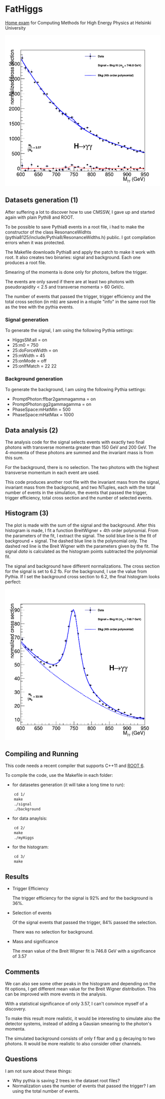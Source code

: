 # FatHiggs
[Home exam](Exam.pdf) for Computing Methods for High Energy Physics at Helsinki University

![My Higgs](3/FatHiggs.png)


## Datasets generation (1)

After suffering a lot to discover how to use CMSSW, I gave up and started again
with plain Pythi8 and ROOT.

To be possible to save Pythia8 events in a root file, i had to make the
constructor of the class ResonanceWidhts (pythia8125/include/Pythia8/ResonanceWidths.h)
public. I got compilation errors when it was protected.

The Makefile downloads Pythia8 and apply the patch to make it work with root.
It also creates two binaries: signal and background. Each one produces a root file.

Smearing of the momenta is done only for photons, before the trigger.

The events are only saved if there are at least two photons with pseudorapidity < 2.5
and transverse momenta > 60 GeV/c.

The number of events that passed the trigger, trigger efficiency and the total cross
section (in mb) are saved in a ntuple "info" in the same root file as the tree with
the pythia events.


### Signal generation

To generate the signal, I am using the following Pythia settings:

* HiggsSM:all = on
* 25:m0 = 750
* 25:doForceWidth = on
* 25:mWidth = 45
* 25:onMode = off
* 25:onIfMatch = 22 22

### Background generation

To generate the background, I am using the following Pythia settings:

* PromptPhoton:ffbar2gammagamma = on
* PromptPhoton:gg2gammagamma = on
* PhaseSpace:mHatMin = 500
* PhaseSpace:mHatMax = 1000


## Data analysis (2)

The analysis code for the signal selects events with exactly two final photons
with transverse momenta greater than 150 GeV and 200 GeV. The 4-momenta of
these photons are summed and the invariant mass is from this sum.

For the background, there is no selection. The two photons with the highest
transverse momentum in each event are used.

This code produces another root file with the invariant mass from the signal,
invariant mass from the background, and two NTuples, each with the total
number of events in the simulation, the events that passed the trigger,
trigger efficiency, total cross section and the number of selected events.


## Histogram (3)

The plot is made with the sum of the signal and the background. After this
histogram is made, I fit a function BreitWigner + 4th order polynomial. From
the parameters of the fit, I extract the signal. The solid blue line is the
fit of background + signal. The dashed blue line is the polynomial only.
The dashed red line is the Breit Wigner with the parameters given by the fit.
The signal *data* is calculated as the histogram points subtracted the
polynomial fit.

The signal and background have different normalizations. The cross section for
the signal is set to 6.2 fb. For the background, I use the value from Pythia.
If I set the background cross section to 6.2, the final histogram looks
perfect:

![My Higgs - fake xsect](3/FatHiggs_fake_bg_xsect.png "Background cross section set to 6.2 fb")



## Compiling and Running

This code needs a recent compiler that supports C++11 and
[ROOT 6](https://root.cern.ch/).

To compile the code, use the Makefile in each folder:

* for datasetes generation (it will take a long time to run):

```
    cd 1/
    make
    ./signal
    ./background
```

* for data anaylsis:

```
    cd 2/
    make
    ./myHiggs
```

* for the histogram:

```
    cd 3/
    make
```


## Results

* Trigger Efficiency

  The trigger efficiency for the signal is 92% and for the background is 36%.

* Selection of events

  Of the signal events that passed the trigger, 84% passed the selection.

  There was no selection for background.

* Mass and significance

  The mean value of the Breit Wigner fit is 746.8 GeV with a significance of 3.57


## Comments

We can also see some other peaks in the histogram and depending on the fit
options, I get different mean value for the Breit Wigner distribution. This
can be improved with more events in the analysis.

With a statistical significance of only 3.57, I can't convince myself of a
discovery.

To make this result more realistic, it would be interesting to simulate also
the detector systems, instead of adding a Gausian smearing to the photon's
momenta.

The simulated background consists of only f fbar and g g decaying to two
photons. It would be more realistic to also consider other channels.


## Questions

I am not sure about these things:

* Why pythia is saving 2 trees in the dataset root files?
* Normalization uses the number of events that passed the trigger?
  I am using the total number of events.
